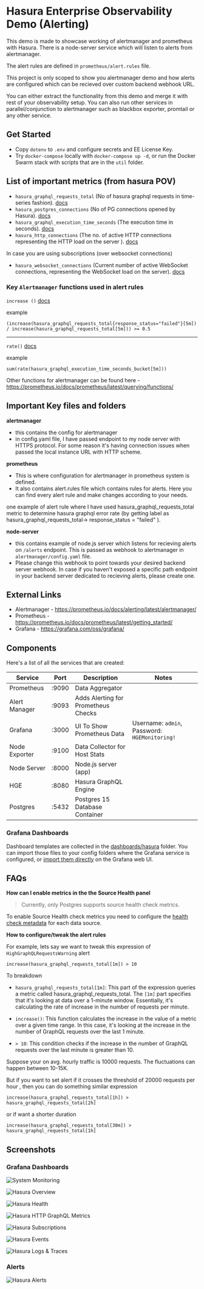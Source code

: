 # Hasura Enterprise Observability Demo (Alerting)

This demo is made to showcase working of alertmanager and prometheus with Hasura. There is a node-server service which will listen to alerts from alertmanager.

The alert rules are defined in `prometheus/alert.rules` file.

This project is only scoped to show you alertmanager demo and how alerts are configured which can be recieved over custom backend webhook URL.

You can either extract the functionality from this demo and merge it with rest of your observability setup. You can also run other services in parallel/conjunction to alertmanager such as blackbox exporter, promtail or any other service.

## Get Started

- Copy `dotenv` to `.env` and configure secrets and EE License Key.
- Try `docker-compose` locally with `docker-compose up -d`, or run the Docker Swarm stack with scripts that are in the `util` folder.

## List of important metrics (from hasura POV)
- `hasura_graphql_requests_total` (No of hasura graphql requests in time-series fashion). [docs](https://hasura.io/docs/latest/observability/enterprise-edition/prometheus/metrics/#hasura-graphql-requests-total)
- `hasura_postgres_connections` (No of PG connections opened by Hasura). [docs](https://hasura.io/docs/latest/observability/enterprise-edition/prometheus/metrics/#hasura-postgres-connections)
- `hasura_graphql_execution_time_seconds` (The execution time in seconds). [docs](https://hasura.io/docs/latest/observability/enterprise-edition/prometheus/metrics/#hasura-graphql-execution-time-seconds)
- `hasura_http_connections` (The no. of active HTTP connections representing the HTTP load on the server ). [docs](https://hasura.io/docs/latest/observability/enterprise-edition/prometheus/metrics/#hasura-http-connections)

In case you are using subscriptions (over websocket connections)
- `hasura_websocket_connections` (Current number of active WebSocket connections, representing the WebSocket load on the server). [docs](https://hasura.io/docs/latest/observability/enterprise-edition/prometheus/metrics/#hasura-websocket-connections)


### Key `Alertmanager` functions used in alert rules

`increase ()` [docs](https://prometheus.io/docs/prometheus/latest/querying/functions/#increase)

example 
```
(increase(hasura_graphql_requests_total{response_status="failed"}[5m]) / increase(hasura_graphql_requests_total[5m])) >= 0.5
```

---
`rate()` [docs](https://prometheus.io/docs/prometheus/latest/querying/functions/#rate)

example
```
sum(rate(hasura_graphql_execution_time_seconds_bucket[5m]))
```

Other functions for alertmanager can be found here - https://prometheus.io/docs/prometheus/latest/querying/functions/

## Important Key files and folders
**alertmanager**
- this contains the config for alertmanager
- in config.yaml file, I have passed endpoint to my node server with HTTPS protocol. For some reason it's having connection issues when passed the local instance URL with HTTP scheme.

**prometheus**
- This is where configuration for alertmanager in prometheus system is defined.
- It also contains alert.rules file which contains rules for alerts. Here you can find every alert rule and make changes according to your needs.

one example of alert rule where I have used hasura_graphql_requests_total metric to determine hasura graphql error rate (by getting label as hasura_graphql_requests_total-> response_status = "failed" ). 

**node-server**
- this contains example of node.js server which listens for recieving alerts on `/alerts` endpoint. This is passed as webhook to alertmanager in `alertmanager/config.yaml` file.
- Please change this webhook to point towards your desired backend server webhook. In case if you haven't exposed a specific path endpoint in your backend server dedicated to recieving alerts, please create one.


## External Links
- Alertmanager - https://prometheus.io/docs/alerting/latest/alertmanager/
- Prometheus - https://prometheus.io/docs/prometheus/latest/getting_started/
- Grafana - https://grafana.com/oss/grafana/

## Components

Here's a list of all the services that are created:

| Service           |  Port  | Description                         | Notes                                         |
| ----------------- | :----: | ----------------------------------- | --------------------------------------------- |
| Prometheus        | :9090  | Data Aggregator                     |                                               |
| Alert Manager     | :9093  | Adds Alerting for Prometheus Checks |                                               |
| Grafana           | :3000  | UI To Show Prometheus Data          | Username: `admin`, Password: `HGEMonitoring!` |
| Node Exporter     | :9100  | Data Collector for Host Stats       |                                               |
| Node Server       | :8000  | Node.js server (app)                |                                               |
| HGE               | :8080  | Hasura GraphQL Engine               |                                               |
| Postgres          | :5432  | Postgres 15 Database Container      |                                               |

### Grafana Dashboards

Dashboard templates are collected in the [dashboards/hasura](grafana/dashboards/hasura) folder. You can import those files to your config folders where the Grafana service is configured, or [import them directly](https://grafana.com/docs/grafana/latest/dashboards/manage-dashboards/#import-a-dashboard) on the Grafana web UI.

## FAQs

**How can I enable metrics in the the Source Health panel**

> Currently, only Postgres supports source health check metrics.

To enable Source Health check metrics you need to configure the [health check metadata](https://hasura.io/docs/latest/deployment/health-checks/source-health-check/#configuring-source-health-check) for each data source.

**How to configure/tweak the alert rules**

For example, lets say we want to tweak this expression of `HighGraphQLRequestsWarning` alert
```
increase(hasura_graphql_requests_total[1m]) > 10
```

To breakdown
- `hasura_graphql_requests_total[1m]`: This part of the expression queries a metric called hasura_graphql_requests_total. The `[1m]` part specifies that it's looking at data over a 1-minute window. Essentially, it's calculating the rate of increase in the number of requests per minute.

- `increase()`: This function calculates the increase in the value of a metric over a given time range. In this case, it's looking at the increase in the number of GraphQL requests over the last 1 minute.

- `> 10`: This condition checks if the increase in the number of GraphQL requests over the last minute is greater than 10.

Suppose your on avg. hourly traffic is 10000 requests. The fluctuations can happen between 10-15K. 

But if you want to set alert if it crosses the threshold of 20000 requests per hour , then you can do something similar expression
```
increase(hasura_graphql_requests_total[1h]) > hasura_graphql_requests_total[2h]
```
or if want a shorter duration
```
increase(hasura_graphql_requests_total[30m]) > hasura_graphql_requests_total[1h]
```

## Screenshots

### Grafana Dashboards

![System Monitoring](assets/images/dashboard-system-monitoring.png)

![Hasura Overview](assets/images/dashboard-hasura-overview.png)

![Hasura Health](assets/images/dashboard-hasura-health.png)

![Hasura HTTP GraphQL Metrics](assets/images/dashboard-hasura-http-graphql.png)

![Hasura Subscriptions](assets/images/dashboard-hasura-subscription.png)

![Hasura Events](assets/images/dashboard-hasura-events.png)

![Hasura Logs & Traces](assets/images/dashboard-hasura-logs-traces.png)

### Alerts

![Hasura Alerts](assets/images/hasura-alerts.jpg)


